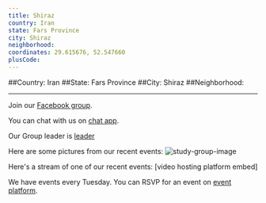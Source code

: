 ```yaml
---
title: Shiraz
country: Iran
state: Fars Province
city: Shiraz
neighborhood: 
coordinates: 29.615676, 52.547660
plusCode:
---
```


##Country: Iran
##State: Fars Province
##City: Shiraz
##Neighborhood: 
*****
Join our [Facebook group](https://gitter.im/freeCodeCampShiraz/).

You can chat with us on [chat app]().

Our Group leader is [leader]()

Here are some pictures from our recent events:
![study-group-image]()

Here's a stream of one of our recent events:
[video hosting platform embed]

We have events every Tuesday. You can RSVP for an event on [event platform]().
